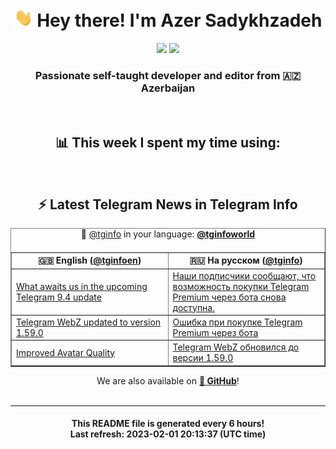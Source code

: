 <div align="center">
	<div>
		<h1>
      <img src="./assets/hi.gif" width="30px"> Hey there! I'm Azer Sadykhzadeh
    </h1>
    <img height="18" src="https://komarev.com/ghpvc/?username=sadykhzadeh&label=Views&color=2081c1&style=flat-square" />
		<a href="https://wakatime.com/@Azer"> <img height="18" src="https://wakatime.com/badge/user/f80ae27a-c328-426f-a381-bc84136e2dd6.svg" /> </a>
    <h3>
      Passionate self-taught developer and editor from 🇦🇿 Azerbaijan
    </h3>
  </div>
  <br>

<h2>📊 This week I spent my time using:</h2>

<!--START_SECTION:waka-->
<!--END_SECTION:waka-->

<br>

<h2>⚡️ Latest Telegram News in Telegram Info</h2>
  <table border>
		<tr>
			<th width="50%">🇬🇧 English (<a href="https://t.me/tginfoen">@tginfoen</a>)</th>
			<th>🇷🇺 На русском (<a href="https://t.me/tginfo">@tginfo</a>)</th>
		</tr>
		<caption>🚩 <a href="https://t.me/tginfo">@tginfo</a> in your language: <a href="https://t.me/tginfoworld"><b>@tginfoworld</b></a><caption/>
  <tr><td><a href="https://t.me/tginfoen/1601">What awaits us in the upcoming Telegram 9.4 update</a></td>
    <td><a href="https://t.me/tginfo/3581">Наши подписчики сообщают, что возможность покупки Telegram Premium через бота снова доступна.</a></td></tr><tr><td><a href="https://t.me/tginfoen/1600">Telegram WebZ updated to version 1.59.0</a></td>
    <td><a href="https://t.me/tginfo/3580">Ошибка при покупке Telegram Premium через бота</a></td></tr><tr><td><a href="https://t.me/tginfoen/1599">Improved Avatar Quality</a></td>
    <td><a href="https://t.me/tginfo/3579">Telegram WebZ обновился до версии 1.59.0</a></td></tr>
</table>
We are also available on <a href="https://github.com/tginfo"><b>🐙 GitHub</b></a>!
</div>

<br>
<hr>
<h4 align="center">This README file is generated <b>every 6 hours</b>!</br>Last refresh: <b>2023-02-01 20:13:37 (UTC time)</b></h4>
